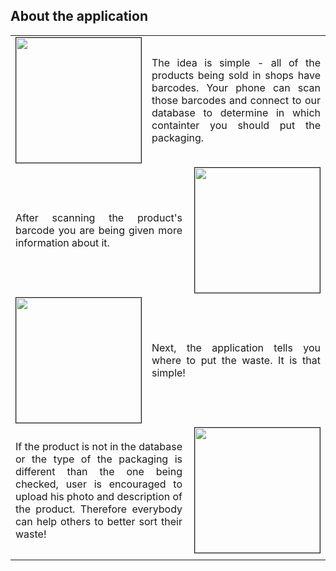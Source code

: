 <div>
  <h2>About the application</h2>
  <table style="width:100%">
  <tr>
    <td><img src="/assets/1.png" width="200px" border="1px"></td>
    <td colspan="2"><p align=" justify">The idea is simple - all of the products being sold in shops have barcodes. Your phone can scan those barcodes and connect to our database to determine in which containter you should put the packaging.</p></td> 
  </tr>
  <tr>
    <td colspan="2"><p align=" justify">After scanning the product's barcode you are being given more information about it. </p></td>
    <td><img src="/assets/2.png" width="200px" border="1px" align="right"></td>
  </tr>
  <tr>
    <td><img src="/assets/3.png" width="200px" border="1px"></td>
    <td colspan="2"><p align=" justify">Next, the application tells you where to put the waste. It is that simple!</p></td>
  </tr>
  <tr>
    <td colspan="2"><p align=" justify">If the product is not in the database or the type of the packaging is different than the one being checked, user is encouraged to upload his photo and description of the product. Therefore everybody can help others to better sort their waste!</p></td>
    <td><img src="/assets/4.png" width="200px" border="1px" align="right"></td>
  </tr>
  <tr>
    <td style="width:33%"></td>
    <td style="width:33%"></td>
    <td style="width:33%"></td>
  </tr>
</table>
</div>
